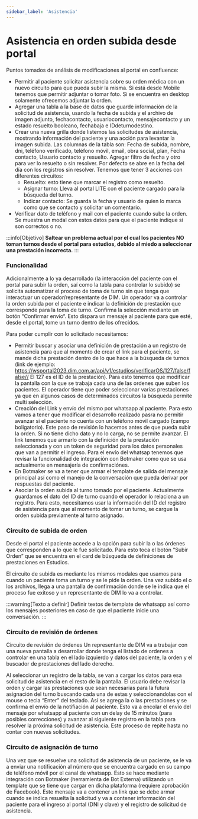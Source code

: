 ```yaml
---
sidebar_label: 'Asistencia'
---
```


# Asistencia en orden subida desde portal

Puntos tomados de análisis de modificaciones al portal en confluence:
- Permitir al paciente solicitar asistencia sobre su orden médica con un nuevo circuito para que pueda subir la misma. Si está desde Mobile tenemos que permitir adjuntar o tomar foto. Si se encuentra en desktop solamente ofrecemos adjuntar la orden.
- Agregar una tabla a la base de datos que guarde información de la solicitud de asistencia, usando la fecha de subida y el archivo de imagen adjunto, fechacontacto, usuariocontacto, mensajecontacto y un estado resuelto booleano, fechabaja e IDdeturnodestino.
- Crear una nueva grilla donde listemos las solicitudes de asistencia, mostrando información del paciente y una acción para levantar la imagen subida. Las columnas de la tabla son: Fecha de subida, nombre, dni, teléfono verificado, teléfono móvil, email, obra social, plan, Fecha contacto, Usuario contacto y resuelto. Agregar filtro de fecha y otro para ver lo resuelto o sin resolver. Por defecto se abre en la fecha del día con los registros sin resolver.
    Tenemos que tener 3 acciones con diferentes circuitos:
    - Resuelto: esto tiene que marcar el registro como resuelto.
    - Asignar turno: Lleva al portal LITE con el paciente cargado para la búsqueda del turno.
    - Indicar contacto: Se guarda la fecha y usuario de quien lo marca como que se contacto y solicitar un comentario.
- Verificar dato de teléfono y mail con el paciente cuando sube la orden. Se muestra un modal con estos datos para que el paciente indique si son correctos o no. 

:::info[Objetivo]
**Saltear un problema actual por el cual los pacientes NO toman turnos desde el portal para estudios, debido al miedo a seleccionar una prestación incorrecta.**
:::

### Funcionalidad

Adicionalmente a lo ya desarrollado (la interacción del paciente con el portal para subir la orden, saí como la tabla para controlar lo subido) se solicita automatizar el proceso de toma de turno sin que tenga que interactuar un operador/representante de DIM. Un operador va a controlar la orden subida por el paciente e indicar la definición de prestación que corresponde para la toma de turno. Confirma la selección mediante un botón “Confirmar envío“. Esto dispara un mensaje al paciente para que esté, desde el portal, tome un turno dentro de los ofrecidos.

Para poder cumplir con lo solicitado necesitamos:
- Permitir buscar y asociar una definición de prestación a un registro de asistencia para que al momento de crear el link para el paciente, se mande dicha prestación dentro de lo que hace a la búsqueda de turnos (link de ejemplo: https://wsportal2023.dim.com.ar/api/v1/estudios/verificarOS/127/false/false// El 127 es el ID de la prestación). Para esto tenemos que modificar la pantalla con la que se trabaja cada una de las ordenes que suben los pacientes.
El operador tiene que poder seleccionar varias prestaciones ya que en algunos casos de determinados circuitos la búsqueda permite multi selección.
- Creación del Link y envío del mismo por whatsapp al paciente. Para esto vamos a tener que modificar el desarrollo realizado pasra no permitir avanzar si el paciente no cuenta con un teléfono móvil cargado (campo boligatorio). Este paso de revisión lo hacemos antes de que pueda subir la orden. Si no tiene dicho dato y no lo carga, no se permite avanzar.
El link tenemos que armarlo con la definición de la prestación seleccionada y con un token de seguridad para los datos personales que van a permitir el ingreso.
Para el envío del whatsap tenemos que revisar la funcionalidad de integración con Botmaker como que se usa actualmente en mensajería de confirmaciónes. 
- En Botmaker se va a tener que armar el template de salida del mensaje principal así como el manejo de la conversación que pueda derivar por respuestas del paciente.
- Asociar la orden subida al turno tomado por el paciente. Actualmente guardamos el dato del ID de turno cuando el operador lo relaciona a un registro. Para esto, necesitamos usar la información del ID del registro de asistencia para que al momento de tomar un turno, se cargue la orden subida previamente al turno asignado. 

### Circuito de subida de orden

Desde el portal el paciente accede a la opción para subir la o las órdenes que corresponden a lo que le fue solicitado. Para esto toca el botón “Subir Orden” que se encuentra en el card de búsqueda de definiciones de prestaciones en Estudios.

El circuito de subida es mediante los mismos modales que usamos para cuando un paciente toma un turno y se le pide la orden. Una vez subido el o los archivos, llega a una pantalla de confirmación donde se le indica que el proceso fue exitoso y un representante de DIM lo va a controlar.

:::warning[Texto a definir]
Definir textos de template de whatsapp así como los mensajes posteriores en caso de que el paciente inicie una conversación.
:::

### Circuito de revisión de órdenes

Circuito de revisión de órdenes
Un representante de DIM va a trabajar con una nueva pantalla a desarrollar donde tenga el listado de ordenes a controlar en una tabla en el lado izquierdo y datos del paciente, la orden y el buscador de prestaciones del lado derecho. 

Al seleccionar un registro de la tabla, se van a cargar los datos para esa solicitud de asistencia en el resto de la pantalla. El usuario debe revisar la orden y cargar las prestaciones que sean necesarias para la futura asignación del turno buscando cada una de estas y seleccionandolas con el mouse o tecla “Enter” del teclado. Así se agrega la o las prestaciones y se confirma el envío de la notifiación al paciente. Esto va a encolar el envío del mensaje por whatsapp al paciente con un delay de 15 minutos (para posibles correcciones) y avanzar al siguiente registro en la tabla para resolver la próxima solicitud de asistencia. Este proceso de repite hasta no contar con nuevas solicitudes.

### Circuito de asignación de turno

Una vez que se resuelve una solicitud de asistencia de un paciente, se le va a enviar una notificación al número que se encuentra cargado en su campo de teléfono móvil por el canal de whatsapp. Esto se hace mediante integración con Botmaker (herramienta de Bot Externa) utilizando un template que se tiene que cargar en dicha plataforma (requiere aprobación de Facebook). Este mensaje va a contener un link que se debe armar cuando se indica resuelta la solicitud y va a contener información del paciente para el ingreso al portal (DNI y clave) y el registro de solicitud de asistencia. 